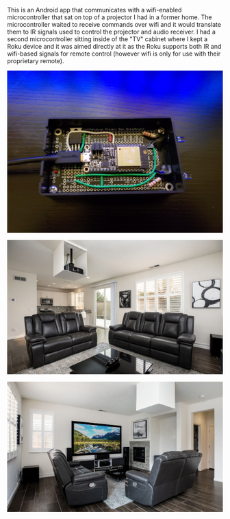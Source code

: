 This is an Android app that communicates with a wifi-enabled microcontroller that sat on top of a projector I had in a former home.  The microcontroller waited to receive commands over wifi and it would translate them to IR signals used to control the projector and audio receiver.  I had a second microcontroller sitting inside of the "TV" cabinet where I kept a Roku device and it was aimed directly at it as the Roku supports both IR and wifi-based signals for remote control (however wifi is only for use with their proprietary remote).  

![](img/20181230_044301.jpg)  

![](img/projector.png)

![](img/screen.png)

